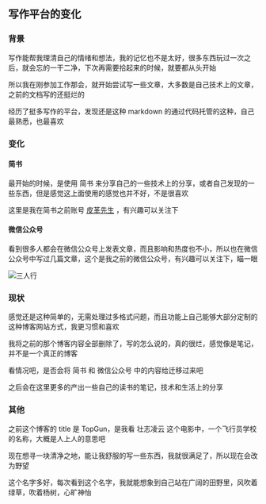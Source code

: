 ## 写作平台的变化

### 背景
写作能帮我理清自己的情绪和想法，我的记忆也不是太好，很多东西玩过一次之后，就会忘的一干二净，下次再需要拾起来的时候，就要都从头开始

所以我在刚参加工作那会，就开始尝试写一些文章，大多数是自己技术上的文章，之前的文档写的还挺烂的

经历了挺多写作的平台，发现还是这种 markdown 的通过代码托管的这种，自己最熟悉，也最喜欢

### 变化
#### 简书
最开始的时候，是使用 简书 来分享自己的一些技术上的分享，或者自己发现的一些东西，但是感觉这上面使用的感觉也并不好，不是很喜欢

这里是我在简书之前账号 [皮革先生](https://www.jianshu.com/u/a91f73a5c233) ，有兴趣可以关注下

#### 微信公众号
看到很多人都会在微信公众号上发表文章，而且影响和热度也不小，所以也在微信公众号中写过几篇文章，这个是我之前的微信公众号，有兴趣可以关注下，瞄一眼

![三人行](../../../images/qrcode.jpg)

### 现状
感觉还是这种简单的，无需处理过多格式问题，而且功能上自己能够大部分定制的这种博客网站方式，我更习惯和喜欢

我将之前的那个博客内容全部删除了，写的怎么说的，真的很烂，感觉像是笔记，并不是一个真正的博客

看情况吧，是否会将 简书 和 微信公众号 中的内容给迁移过来吧

之后会在这里更多的产出一些自己的读书的笔记，技术和生活上的分享

### 其他
之前这个博客的 title 是 TopGun，是我看 壮志凌云 这个电影中，一个飞行员学校的名称，大概是人上人的意思吧

现在想寻一块清净之地，能让我舒服的写一些东西，我就很满足了，所以现在会改为野望

这个名字多好，每次看到这个名字，我就能想象到自己站在广阔的田野里，风吹着绿草，吹着杨树，心旷神怡

